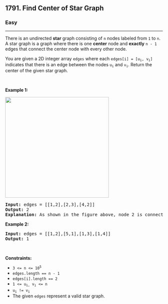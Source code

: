 <h2>1791. Find Center of Star Graph</h2><h3>Easy</h3><hr><div style="user-select: auto;"><p style="user-select: auto;">There is an undirected <strong style="user-select: auto;">star</strong> graph consisting of <code style="user-select: auto;">n</code> nodes labeled from <code style="user-select: auto;">1</code> to <code style="user-select: auto;">n</code>. A star graph is a graph where there is one <strong style="user-select: auto;">center</strong> node and <strong style="user-select: auto;">exactly</strong> <code style="user-select: auto;">n - 1</code> edges that connect the center node with every other node.</p>

<p style="user-select: auto;">You are given a 2D integer array <code style="user-select: auto;">edges</code> where each <code style="user-select: auto;">edges[i] = [u<sub style="user-select: auto;">i</sub>, v<sub style="user-select: auto;">i</sub>]</code> indicates that there is an edge between the nodes <code style="user-select: auto;">u<sub style="user-select: auto;">i</sub></code> and <code style="user-select: auto;">v<sub style="user-select: auto;">i</sub></code>. Return the center of the given star graph.</p>

<p style="user-select: auto;">&nbsp;</p>
<p style="user-select: auto;"><strong style="user-select: auto;">Example 1:</strong></p>
<img alt="" src="https://assets.leetcode.com/uploads/2021/02/24/star_graph.png" style="width: 331px; height: 321px; user-select: auto;">
<pre style="user-select: auto;"><strong style="user-select: auto;">Input:</strong> edges = [[1,2],[2,3],[4,2]]
<strong style="user-select: auto;">Output:</strong> 2
<strong style="user-select: auto;">Explanation:</strong> As shown in the figure above, node 2 is connected to every other node, so 2 is the center.
</pre>

<p style="user-select: auto;"><strong style="user-select: auto;">Example 2:</strong></p>

<pre style="user-select: auto;"><strong style="user-select: auto;">Input:</strong> edges = [[1,2],[5,1],[1,3],[1,4]]
<strong style="user-select: auto;">Output:</strong> 1
</pre>

<p style="user-select: auto;">&nbsp;</p>
<p style="user-select: auto;"><strong style="user-select: auto;">Constraints:</strong></p>

<ul style="user-select: auto;">
	<li style="user-select: auto;"><code style="user-select: auto;">3 &lt;= n &lt;= 10<sup style="user-select: auto;">5</sup></code></li>
	<li style="user-select: auto;"><code style="user-select: auto;">edges.length == n - 1</code></li>
	<li style="user-select: auto;"><code style="user-select: auto;">edges[i].length == 2</code></li>
	<li style="user-select: auto;"><code style="user-select: auto;">1 &lt;= u<sub style="user-select: auto;">i,</sub> v<sub style="user-select: auto;">i</sub> &lt;= n</code></li>
	<li style="user-select: auto;"><code style="user-select: auto;">u<sub style="user-select: auto;">i</sub> != v<sub style="user-select: auto;">i</sub></code></li>
	<li style="user-select: auto;">The given <code style="user-select: auto;">edges</code> represent a valid star graph.</li>
</ul>
</div>